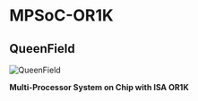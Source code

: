 # MPSoC-OR1K
## QueenField

![QueenField](../master/icon.jpg)

**Multi-Processor System on Chip with ISA OR1K**
